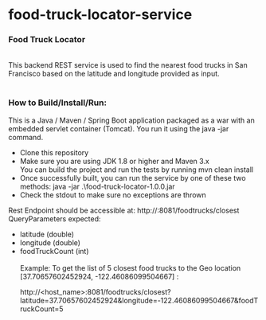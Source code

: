 # food-truck-locator-service

<h3>Food Truck Locator</h3>
<br>
This backend REST service is used to find the nearest food trucks in San Francisco based on the latitude and longitude provided as input. <br><br>
<h3>How to Build/Install/Run: </h3>
This is a Java / Maven / Spring Boot application packaged as a war with an embedded servlet container (Tomcat). You run it using the java -jar command.
<ul>
  <li>	Clone this repository </li>
  <li>	Make sure you are using JDK 1.8 or higher and Maven 3.x </li>
  </li>	You can build the project and run the tests by running mvn clean install</li>
  <li>	Once successfully built, you can run the service by one of these two methods:
        java -jar .\food-truck-locator-1.0.0.jar </li>
  <li>	Check the stdout to make sure no exceptions are thrown </li>
  </ul>
Rest Endpoint should be accessible at: http://<host_name>:8081/foodtrucks/closest <br>
QueryParameters expected:
<ul>
  <li>latitude (double)</li>
  <li>	longitude (double) </li>
  <li>	foodTruckCount (int) </li> <br>
Example: To get the list of 5 closest food trucks to the Geo location [37.70657602452924, -122.46086099504667] :<br>

http://<host_name>:8081/foodtrucks/closest?latitude=37.70657602452924&longitude=-122.46086099504667&foodTruckCount=5



